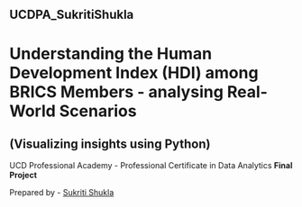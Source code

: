 ## UCDPA_SukritiShukla

# **Understanding the Human Development Index (HDI) among BRICS Members - analysing Real-World Scenarios**

## (Visualizing insights using Python)

UCD Professional Academy - Professional Certificate in Data Analytics **Final Project**


Prepared by - [Sukriti Shukla](https://www.linkedin.com/in/sukriti-shukla-3989a819/)



